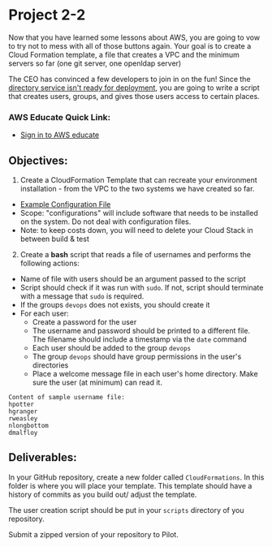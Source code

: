 # Project 2-2

Now that you have learned some lessons about AWS, you are going to vow to try not to mess with all of those buttons again. Your goal is to create a Cloud Formation template, a file that creates a VPC and the minimum servers so far (one git server, one openldap server)

The CEO has convinced a few developers to join in on the fun! Since the [directory service isn't ready for deployment](../ExtraCredit/README.md), you are going to write a script that creates users, groups, and gives those users access to certain places.

### AWS Educate Quick Link:

- [Sign in to AWS educate](https://www.awseducate.com/signin/SiteLogin)

## Objectives:

1. Create a CloudFormation Template that can recreate your environment installation - from the VPC to the two systems we have created so far.

- [Example Configuration File](https://github.com/mkijowski/aws-cf-templates/blob/master/course-templates/ceg3400.yml)
- Scope: "configurations" will include software that needs to be installed on the system. Do not deal with configuration files.
- Note: to keep costs down, you will need to delete your Cloud Stack in between build & test

2. Create a **bash** script that reads a file of usernames and performs the following actions:

- Name of file with users should be an argument passed to the script
- Script should check if it was run with `sudo`. If not, script should terminate with a message that `sudo` is required.
- If the groups `devops` does not exists, you should create it
- For each user:
  - Create a password for the user
  - The username and password should be printed to a different file. The filename should include a timestamp via the `date` command
  - Each user should be added to the group `devops`
  - The group `devops` should have group permissions in the user's directories
  - Place a welcome message file in each user's home directory. Make sure the user (at minimum) can read it.

```
Content of sample username file:
hpotter
hgranger
rweasley
nlongbottom
dmalfloy
```

## Deliverables:

In your GitHub repository, create a new folder called `CloudFormations`. In this folder is where you will place your template. This template should have a history of commits as you build out/ adjust the template.

The user creation script should be put in your `scripts` directory of you repository.

Submit a zipped version of your repository to Pilot.
